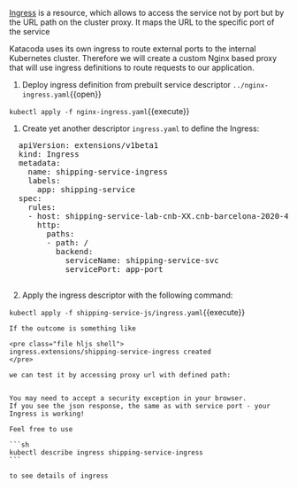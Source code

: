 [Ingress](https://kubernetes.io/docs/concepts/services-networking/ingress/) is a resource, which allows to access the service not by port but by the URL path on the cluster proxy. It maps the URL to the specific port of the service

Katacoda uses its own ingress to route external ports to the internal Kubernetes cluster. Therefore we will create a custom Nginx based proxy that will use ingress definitions to route requests to our application.

1. Deploy ingress definition from prebuilt service descriptor `../nginx-ingress.yaml`{{open}}

  `kubectl apply -f nginx-ingress.yaml`{{execute}}

1. Create yet another descriptor `ingress.yaml` to define the Ingress:

  <pre class="file hljs yaml"  data-filename="ingress.yaml" data-target="replace">
  apiVersion: extensions/v1beta1
  kind: Ingress
  metadata:
    name: shipping-service-ingress
    labels:
      app: shipping-service
  spec:
    rules:
    - host: shipping-service-lab-cnb-XX.cnb-barcelona-2020-4541c909052590f055286494a1af3e6a-0001.eu-gb.containers.appdomain.cloud
      http:
        paths:
        - path: /
          backend:
            serviceName: shipping-service-svc
            servicePort: app-port
  </pre>


2. Apply the ingress descriptor with the following command:

  `kubectl apply -f shipping-service-js/ingress.yaml`{{execute}}

    If the outcome is something like

    <pre class="file hljs shell">
    ingress.extensions/shipping-service-ingress created
    </pre>

    we can test it by accessing proxy url with defined path:
  

    You may need to accept a security exception in your browser.
    If you see the json response, the same as with service port - your Ingress is working!

    Feel free to use

    ```sh
    kubectl describe ingress shipping-service-ingress  
    ```

    to see details of ingress